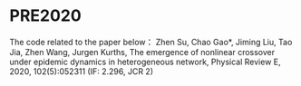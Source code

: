 # PRE2020
The code related to the paper below：
Zhen Su, Chao Gao*, Jiming Liu, Tao Jia, Zhen Wang, Jurgen Kurths, The emergence of nonlinear crossover under epidemic dynamics in heterogeneous network, Physical Review E, 2020, 102(5):052311 (IF: 2.296, JCR 2)
